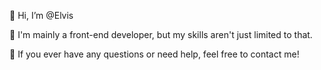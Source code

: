 👋 Hi, I’m @Elvis

🧱 I'm mainly a front-end developer, but my skills aren't just limited to that.

🥳 If you ever have any questions or need help, feel free to contact me!